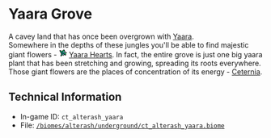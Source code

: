 # Yaara Grove

A cavey land that has once been overgrown with [Yaara](https://ceterai.github.io/MyEnternia/Wiki/Tags/Yaara).  
Somewhere in the depths of these jungles you'll be able to find majestic giant flowers - <img src="https://raw.githubusercontent.com/Ceterai/Enternia/main/objects/biome/alterash/yaara/ct_yaara_heart/icon.png" alt="Yaara Heart icon" loading="lazy" width="auto" height="16px"/> [Yaara Hearts](https://ceterai.github.io/MyEnternia/Wiki/YaaraHeart). In fact, the entire grove is just one big yaara plant that has been stretching and growing, spreading its roots everywhere. Those giant flowers are the places of concentration of its energy - [Ceternia](https://ceterai.github.io/MyEnternia/Wiki/Tags/Ceternia).

## Technical Information

- In-game ID: `ct_alterash_yaara`
- File: [`/biomes/alterash/underground/ct_alterash_yaara.biome`](https://github.com/Ceterai/Enternia/blob/main/biomes/alterash/underground/ct_alterash_yaara.biome)
